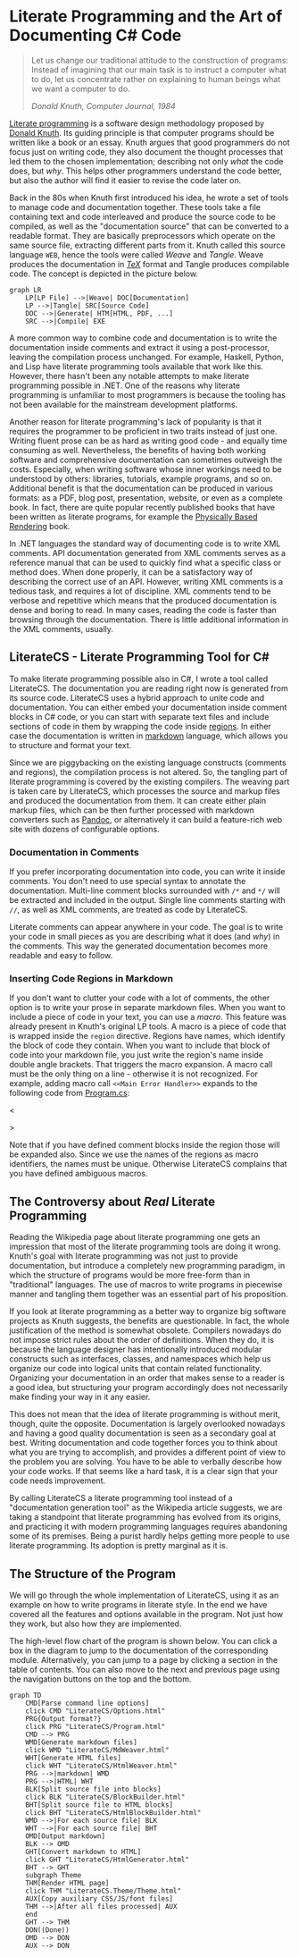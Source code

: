 ﻿# Literate Programming and the Art of Documenting C# Code

> Let us change our traditional attitude to the construction of programs: Instead of imagining that 
> our main task is to instruct a computer what to do, let us concentrate rather on explaining to human 
> beings what we want a computer to do.
>
> _Donald Knuth, Computer Journal, 1984_

[Literate programming] is a software design methodology proposed by [Donald Knuth]. Its guiding 
principle is that computer programs should be written like a book or an essay. Knuth argues that 
good programmers do not focus just on writing code, they also document the thought processes 
that led them to the chosen implementation; describing not only _what_ the code does, but _why_. 
This helps other programmers understand the code better, but also the author will find it easier 
to revise the code later on.

Back in the 80s when Knuth first introduced his idea, he wrote a set of tools to manage code
and documentation together. These tools take a file containing text and code interleaved and 
produce the source code to be compiled, as well as the "documentation source" that can be converted 
to a readable format. They are basically preprocessors which operate on the same source file, 
extracting different parts from it. Knuth called this source language `WEB`, hence the tools 
were called _Weave_ and _Tangle_. Weave produces the documentation in [_TeX_] format and Tangle 
produces compilable code. The concept is depicted in the picture below.

```mermaid
graph LR
    LP[LP File] -->|Weave| DOC[Documentation]
    LP -->|Tangle| SRC[Source Code]
    DOC -->|Generate| HTM[HTML, PDF, ...]
    SRC -->|Compile| EXE
```

A more common way to combine code and documentation is to write the documentation inside comments and 
extract it using a post-processor, leaving the compilation process unchanged. For example, Haskell, 
Python, and Lisp have literate programming tools available that work like this. However, there hasn't 
been any notable attempts to make literate programming possible in .NET. One of the reasons why literate 
programming is unfamiliar to most programmers is because the tooling has not been available for 
the mainstream development platforms.

Another reason for literate programming's lack of popularity is that it requires the programmer
to be proficient in two traits instead of just one. Writing fluent prose can be as hard as writing 
good code - and equally time consuming as well. Nevertheless, the benefits of having both working 
software and comprehensive documentation can sometimes outweigh the costs. Especially, when writing 
software whose inner workings need to be understood by others: libraries, tutorials, example 
programs, and so on. Additional benefit is that the documentation can be produced in various 
formats: as a PDF, blog post, presentation, website, or even as a complete book. In fact, 
there are quite popular recently published books that have been written as literate programs, for 
example the [Physically Based Rendering] book.

In .NET languages the standard way of documenting code is to write XML comments. API documentation
generated from XML comments serves as a reference manual that can be used to quickly find what a 
specific class or method does. When done properly, it can be a satisfactory way of describing the 
correct use of an API. However, writing XML comments is a tedious task, and requires a 
lot of discipline. XML comments tend to be verbose and repetitive which means that the produced 
documentation is dense and boring to read. In many cases, reading the code is faster than browsing 
through the documentation. There is little additional information in the XML comments, usually.

[Literate programming]: https://en.wikipedia.org/wiki/Literate_programming
[Donald Knuth]: https://en.wikipedia.org/wiki/Donald_Knuth
[_TeX_]: https://en.wikipedia.org/wiki/TeX
[Physically Based Rendering]: http://www.pbrt.org/

## LiterateCS - Literate Programming Tool for C#

To make literate programming possible also in C#, I wrote a tool called LiterateCS. The 
documentation you are reading right now is generated from its source code. LiterateCS 
uses a hybrid approach to unite code and documentation. You can either embed your 
documentation inside comment blocks in C# code, or you can start with separate text files 
and include sections of code in them by wrapping the code inside [regions]. In either case 
the documentation is written in [markdown] language, which allows you to structure 
and format your text.

Since we are piggybacking on the existing language constructs (comments and regions),
the compilation process is not altered. So, the tangling part of literate programming
is covered by the existing compilers. The weaving part is taken care by LiterateCS, which 
processes the source and markup files and produced the documentation from them. It
can create either plain markup files, which can be then further processed with markdown
converters such as [Pandoc], or alternatively it can build a feature-rich web site with 
dozens of configurable options.

[regions]: https://docs.microsoft.com/en-us/dotnet/csharp/language-reference/preprocessor-directives/preprocessor-region
[markdown]: https://en.wikipedia.org/wiki/markdown
[Pandoc]: https://pandoc.org/

### Documentation in Comments

If you prefer incorporating documentation into code, you can write it inside comments.
You don't need to use special syntax to annotate the documentation. Multi-line comment blocks 
surrounded with `/*` and `*/` will be extracted and included in the output. Single line comments 
starting with `//`, as well as XML comments, are treated as code by LiterateCS. 

Literate comments can appear anywhere in your code. The goal is to write your code in small
pieces as you are describing what it does (and _why_) in the comments. This way the generated 
documentation becomes more readable and easy to follow.

### Inserting Code Regions in Markdown

If you don't want to clutter your code with a lot of comments, the other option is to write
your prose in separate markdown files. When you want to include a piece of code in your text,
you can use a _macro_. This feature was already present in Knuth's original LP tools. A macro
is a piece of code that is wrapped inside the `region` directive. Regions have names, which
identify the block of code they contain. When you want to include that block of code into your 
markdown file, you just write the region's name inside double angle brackets. That triggers
the macro expansion. A macro call must be the only thing on a line - otherwise it is not 
recognized. For example, adding macro call `<<Main Error Handler>>` expands to the following 
code from [Program.cs](LiterateCS/Program.html):

<<Main Error Handler>>

Note that if you have defined comment blocks inside the region those will be expanded also.
Since we use the names of the regions as macro identifiers, the names must be unique. Otherwise 
LiterateCS complains that you have defined ambiguous macros.

## The Controversy about _Real_ Literate Programming

Reading the Wikipedia page about literate programming one gets an impression that most of
the literate programming tools are doing it wrong. Knuth's goal with literate programming was 
not just to provide documentation, but introduce a completely new programming paradigm, in 
which the structure of programs would be more free-form than in "traditional" languages. The 
use of macros to write programs in piecewise manner and tangling them together was an 
essential part of his proposition.

If you look at literate programming as a better way to organize big software projects as Knuth
suggests, the benefits are questionable. In fact, the whole justification of the method is 
somewhat obsolete. Compilers nowadays do not impose strict rules about the order of definitions. 
When they do, it is because the language designer has intentionally introduced modular constructs 
such as interfaces, classes, and namespaces which help us organize our code into logical units
that contain related functionality. Organizing your documentation in an order that makes sense 
to a reader is a good idea, but structuring your program accordingly does not necessarily make 
finding your way in it any easier. 

This does not mean that the idea of literate programming is without merit, though, quite the
opposite. Documentation is largely overlooked nowadays and having a good quality documentation
is seen as a secondary goal at best. Writing documentation and code together forces you to think 
about what you are trying to accomplish, and provides a different point of view to the problem 
you are solving. You have to be able to verbally describe how your code works. If that seems like 
a hard task, it is a clear sign that your code needs improvement.

By calling LiterateCS a literate programming tool instead of a "documentation generation tool" 
as the Wikipedia article suggests, we are taking a standpoint that literate programming has 
evolved from its origins, and practicing it with modern programming languages requires 
abandoning some of its premises. Being a purist hardly helps getting more people to use
literate programming. Its adoption is pretty marginal as it is.

## The Structure of the Program

We will go through the whole implementation of LiterateCS, using it as an example on how to 
write programs in literate style. In the end we have covered all the features and options
available in the program. Not just how they work, but also how they are implemented.

The high-level flow chart of the program is shown below. You can click a box in the diagram
to jump to the documentation of the corresponding module. Alternatively, you can jump to a page
by clicking a section in the table of contents. You can also move to the next and previous page 
using the navigation buttons on the top and the bottom.

```mermaid
graph TD
    CMD[Parse command line options]
    click CMD "LiterateCS/Options.html"
    PRG{Output format?}
    click PRG "LiterateCS/Program.html"
    CMD --> PRG
    WMD[Generate markdown files]
    click WMD "LiterateCS/MdWeaver.html"
    WHT[Generate HTML files]
    click WHT "LiterateCS/HtmlWeaver.html"
    PRG -->|markdown| WMD
    PRG -->|HTML| WHT
    BLK[Split source file into blocks]
    click BLK "LiterateCS/BlockBuilder.html"
    BHT[Split source file to HTML blocks]
    click BHT "LiterateCS/HtmlBlockBuilder.html"
    WMD -->|For each source file| BLK
    WHT -->|For each source file| BHT
    OMD[Output markdown]
    BLK --> OMD
    GHT[Convert markdown to HTML]
    click GHT "LiterateCS/HtmlGenerator.html"
    BHT --> GHT
    subgraph Theme
    THM[Render HTML page]
    click THM "LiterateCS.Theme/Theme.html"
    AUX[Copy auxiliary CSS/JS/font files]
    THM -->|After all files processed| AUX
    end
    GHT --> THM
    DON((Done))
    OMD --> DON
    AUX --> DON
```